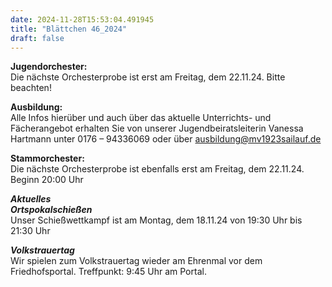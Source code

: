 ```yaml
---
date: 2024-11-28T15:53:04.491945
title: "Blättchen 46_2024"
draft: false
---
```


 

**Jugendorchester:**  
Die nächste Orchesterprobe ist erst am Freitag, dem 22.11.24. Bitte beachten! 

**Ausbildung:**  
Alle Infos hierüber und auch über das aktuelle Unterrichts- und Fächerangebot erhalten Sie von unserer Jugendbeiratsleiterin Vanessa Hartmann unter 0176 – 94336069 oder  über  ausbildung@mv1923sailauf.de

**Stammorchester:**  
Die nächste Orchesterprobe ist ebenfalls erst am Freitag, dem 22.11.24. Beginn 20:00 Uhr 

***Aktuelles***  
***Ortspokalschießen***  
Unser Schießwettkampf ist am Montag, dem 18.11.24 von 19:30 Uhr bis 21:30 Uhr

***Volkstrauertag***  
Wir spielen zum Volkstrauertag wieder am Ehrenmal vor dem Friedhofsportal. Treffpunkt: 9:45 Uhr am Portal. 
